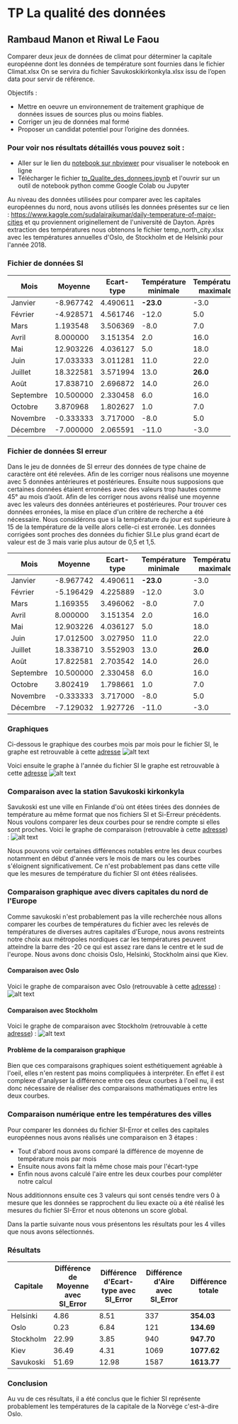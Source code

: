 # TP La qualité des données

## Rambaud Manon et Riwal Le Faou

Comparer deux jeux de données de climat pour déterminer la capitale européenne dont les données de
température sont fournies dans le fichier Climat.xlsx On se servira du fichier Savukoskikirkonkyla.xlsx issu de l’open data pour servir de référence.

Objectifs :

* Mettre en oeuvre un environnement de traitement graphique de données issues de sources plus ou
moins fiables.
* Corriger un jeu de données mal formé
* Proposer un candidat potentiel pour l’origine des données.

### Pour voir nos résultats détaillés vous pouvez soit :
* Aller sur le lien du <a href="https://nbviewer.jupyter.org/github/rbdManon/tp_qualite_donnees/blob/main/tp_Qualite_des_donnees.ipynb?flush_cache=True">notebook sur nbviewer</a> pour visualiser le notebook en ligne
* Télécharger le fichier <a href="https://github.com/rbdManon/tp_qualite_donnees/blob/main/tp_Qualite_des_donnees.ipynb">tp_Qualite_des_donnees.ipynb</a> et l'ouvrir sur un outil de notebook python comme Google Colab ou Jupyter

Au niveau des données utilisées pour comparer avec les capitales européennes du nord, nous avons utilisés les données présentes sur ce lien : https://www.kaggle.com/sudalairajkumar/daily-temperature-of-major-cities et qu proviennent originellement de l'université de Dayton. Après extraction des températures nous obtenons le fichier temp_north_city.xlsx avec les températures annuelles d'Oslo, de Stockholm et de Helsinki pour l'année 2018.

### Fichier de données SI

| Mois      |      Moyenne    |  Ecart-type |   Température minimale    |  Température maximale
| --------------|-----------------|------------| ---------- | ---------- |
| Janvier  |        -8.967742       |      4.490611    |      **-23.0**     | -3.0 |
| Février    |       -4.928571      |      4.561746    |     -12.0      | 5.0 |
| Mars     |        1.193548       |     3.506369     |      -8.0    | 7.0|
| Avril     |        8.000000        |    3.151354   |     2.0    | 16.0|
| Mai     |        12.903226       |      4.036127     |    5.0      | 18.0 |
| Juin     |        17.033333       |     3.011281    |      11.0     | 22.0 |
| Juillet     |       18.322581       |      3.571994     |   13.0      | **26.0**|
| Août     |         17.838710      |     2.696872    |      14.0     | 26.0 |
| Septembre     |        10.500000        |      2.330458     |     6.0    | 16.0 |
| Octobre     |        3.870968        |     1.802627    |      1.0     | 7.0 |
| Novembre     |       -0.333333        |     3.717000     |     -8.0     | 5.0 |
| Décembre     |        -7.000000       |      2.065591     |    -11.0     | -3.0 |


### Fichier de données SI erreur
Dans le jeu de données de SI erreur des données de type chaine de caractère ont été relevées. Afin de les corriger nous réalisons une moyenne avec 5 données antérieures et postérieures. Ensuite nous supposions que certaines données étaient erronées avec des valeurs trop hautes comme 45° au mois d’août. Afin de les corriger nous avons réalisé une moyenne avec les valeurs des données antérieures et postérieures. Pour trouver ces données erronées, la mise en place d'un critère de recherche a été nécessaire. Nous considérons que si la température du jour est supérieure à 15 de la température de la veille alors celle-ci est erronée. Les données corrigées sont proches des données du fichier SI.Le plus grand écart de valeur est de 3 mais varie plus autour de 0,5 et 1,5.

| Mois      |      Moyenne    |  Ecart-type |   Température minimale    |  Température maximale
| --------------|-----------------|------------| ---------- | ---------- |
| Janvier  |        -8.967742       |      4.490611    |      **-23.0**     | -3.0 |
| Février    |       -5.196429     |      4.225889    |     -12.0      | 3.0 |
| Mars     |        1.169355       |     3.496062     |      -8.0    | 7.0|
| Avril     |        8.000000        |    3.151354   |     2.0    | 16.0|
| Mai     |        12.903226       |      4.036127     |    5.0      | 18.0 |
| Juin     |        17.012500       |    3.027950  |      11.0     | 22.0 |
| Juillet     |       18.338710       |      3.552903     |   13.0      | **26.0**|
| Août     |         17.822581     |     2.703542   |      14.0     | 26.0 |
| Septembre     |        10.500000        |      2.330458     |     6.0    | 16.0 |
| Octobre     |        3.802419       |     1.798661    |      1.0     | 7.0 |
| Novembre     |       -0.333333        |     3.717000     |     -8.0     | 5.0 |
| Décembre     |        -7.129032       |      1.927726     |    -11.0     | -3.0 |

### Graphiques
Ci-dessous le graphique des courbes mois par mois pour le fichier SI, le graphe est retrouvable à cette [adresse](https://nbviewer.jupyter.org/github/rbdManon/tp_qualite_donnees/blob/main/tp_Qualite_des_donnees.ipynb?flush_cache=True#Affichage-des-courbes-de-temp%C3%A9ratures-mensuelles)
![alt text](https://github.com/rbdManon/tp_qualite_donnees/blob/main/images/diagramme1.PNG?raw=true)

Voici ensuite le graphe à l'année du fichier SI le graphe est retrouvable à cette [adresse](https://nbviewer.jupyter.org/github/rbdManon/tp_qualite_donnees/blob/main/tp_Qualite_des_donnees.ipynb?flush_cache=True#Assemblage-des-courbes-sur-une-ann%C3%A9e)
![alt text](https://github.com/rbdManon/tp_qualite_donnees/blob/main/images/diagramme2.PNG?raw=true)


### Comparaison avec la station Savukoski kirkonkyla
Savukoski est une ville en Finlande d'où ont étées tirées des données de température au même format que nos fichiers SI et Si-Erreur précédents. Nous voulons comparer les deux courbes pour se rendre compte si elles sont proches. Voici le graphe de comparaison (retrouvable à cette [adresse](https://nbviewer.jupyter.org/github/rbdManon/tp_qualite_donnees/blob/main/tp_Qualite_des_donnees.ipynb?flush_cache=True#Comparaison-des-donn%C3%A9es-%C3%A0-l'ann%C3%A9e-pour-le-fichier-SI-error-et-le-fichier-de-Savukoski-kirkonkyla)) :
![alt text](https://github.com/rbdManon/tp_qualite_donnees/blob/main/images/diagramme3.PNG?raw=true)

Nous pouvons voir certaines différences notables entre les deux courbes notamment en début d'année vers le mois de mars ou les courbes s'éloignent significativement. Ce n'est probablement pas dans cette ville que les mesures de température du fichier SI ont étées réalisées.

### Comparaison graphique avec divers capitales du nord de l'Europe
Comme savukoski n'est probablement pas la ville recherchée nous allons comparer les courbes de températures du fichier avec les relevés de températures de diverses autres capitales d'Europe, nous avons restreints notre choix aux métropoles nordiques car les températures peuvent atteindre la barre des -20 ce qui est assez rare dans le centre et le sud de l'europe. Nous avons donc choisis Oslo, Helsinki, Stockholm ainsi que Kiev.

#### Comparaison avec Oslo
Voici le graphe de comparaison avec Oslo (retrouvable à cette [adresse](https://nbviewer.jupyter.org/github/rbdManon/tp_qualite_donnees/blob/main/tp_Qualite_des_donnees.ipynb?flush_cache=True#Comparaison-avec-Oslo)) :
![alt text](https://github.com/rbdManon/tp_qualite_donnees/blob/main/images/diagramme5.PNG?raw=true)

#### Comparaison avec Stockholm
Voici le graphe de comparaison avec Stockholm (retrouvable à cette [adresse](https://nbviewer.jupyter.org/github/rbdManon/tp_qualite_donnees/blob/main/tp_Qualite_des_donnees.ipynb?flush_cache=True#Comparaison-avec-Stockholm)) :
![alt text](https://github.com/rbdManon/tp_qualite_donnees/blob/main/images/diagramme4.PNG?raw=true)


#### Problème de la comparaison graphique
Bien que ces comparaisons graphiques soient esthétiquement agréable à l'oeil, elles n'en restent pas moins compliquées à interpréter. En effet il est complexe d'analyser la différence entre ces deux courbes à l'oeil nu, il est donc nécessaire de réaliser des comparaisons mathématiques entre les deux courbes.

### Comparaison numérique entre les températures des villes
Pour comparer les données du fichier SI-Error et celles des capitales européennes nous avons réalisés une comparaison en 3 étapes :
* Tout d'abord nous avons comparé la différence de moyenne de température mois par mois
* Ensuite nous avons fait la même chose mais pour l'écart-type
* Enfin nous avons calculé l'aire entre les deux courbes pour compléter notre calcul

Nous additionnons ensuite ces 3 valeurs qui sont censés tendre vers 0 à mesure que les données se rapprochent du lieu exacte où a été réalisé les mesures du fichier SI-Error et nous obtenons un score global.

Dans la partie suivante nous vous présentons les résultats pour les 4 villes que nous avons sélectionnés.

### Résultats

| Capitale      |     Différence de Moyenne avec SI_Error     |  Différence d'Ecart-type avec SI_Error |  Différence d'Aire avec SI_Error      |  Différence totale
| --------------|-----------------|------------| ---------- | ---------- |
| Helsinki      |        4.86        |      8.51     |      337     | **354.03**|
| Oslo          |        0.23        |      6.84     |      121     | **134.69**|
| Stockholm     |        22.99        |      3.85     |      940     | **947.70**|
| Kiev          |       36.49         |     4.31  |  1069 | **1077.62**
| Savukoski     |       51.69         |   12.98   | 1587 | **1613.77**

### Conclusion
Au vu de ces résultats, il a été conclus que le fichier SI représente probablement les températures de la capitale de la Norvège c'est-à-dire Oslo.
